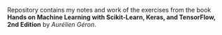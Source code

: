 Repository contains my notes and work of the exercises from the book **Hands on Machine Learning with Scikit-Learn, Keras, and TensorFlow, 2nd Edition** by *Aurélien Géron*.

